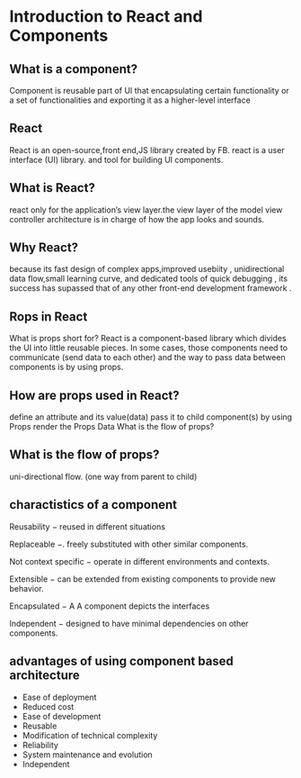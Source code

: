 # Introduction to React and Components

## What is a component?

Component is reusable part of UI that encapsulating certain functionality or a set of functionalities and exporting it as a higher-level interface

## React

React is an open-source,front end,JS library created by FB. react is a user interface (UI) library. and tool for building UI components.

## What is React?

react only for the application’s view layer.the view layer of the model view controller architecture is in charge of how the app looks and sounds.

## Why React?

because its fast design of complex apps,improved usebiity , unidirectional data flow,small learning curve, and dedicated tools of quick debugging , its success has supassed that of any other front-end development framework .

## Rops in React

What is props short for? React is a component-based library which divides the UI into little reusable pieces. In some cases, those components need to communicate (send data to each other) and the way to pass data between components is by using props.

## How are props used in React?

define an attribute and its value(data)
pass it to child component(s) by using Props
render the Props Data
What is the flow of props?

## What is the flow of props?
uni-directional flow. (one way from parent to child)

## charactistics of a component
Reusability − reused in different situations

Replaceable −. freely substituted with other similar components.

Not context specific − operate in different environments and contexts.

Extensible − can be extended from existing components to provide new behavior.

Encapsulated − A A component depicts the interfaces

Independent − designed to have minimal dependencies on other components.

## advantages of using component based architecture
* Ease of deployment
* Reduced cost
* Ease of development
* Reusable
* Modification of technical complexity
* Reliability
* System maintenance and evolution
* Independent
